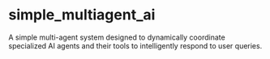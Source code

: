 # simple_multiagent_ai
 A simple multi-agent system designed to dynamically coordinate specialized AI agents and their tools to intelligently respond to user queries.
